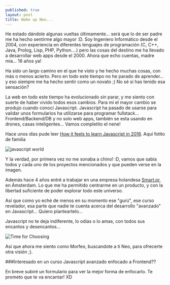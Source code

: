 ```yaml
---
published: true
layout: post
title: Wake up Neo...
---
```

He estado dándole algunas vueltas últimamente... será que lo de ser padre me ha hecho sentirme algo mayor :D. Soy Ingeniero Informático desde el 2004, con experiencia en diferentes lenguajes de programación (C, C++, Java, Prolog, Lisp, PHP, Python....) pero las cosas del destino me ha llevado a desarrollar web apps desde el 2000. Ahora que echo cuentas, madre mía... 16 años ya!

Ha sido un largo camino en el que he visto y he hecho muchas cosas, con más o menos acierto. Pero en todo este tiempo no he parado de aprender... y eso siempre me ha hecho sentir como un novato ;) No sé si has tenido esa sensación? 

La web en todo este tiempo ha evolucionado sin parar, y me siento con suerte de haber vivido todos esos cambios. Para mí el mayor cambio se produjo cuando conocí Javascript. Javascript ha pasado de usarse para validar unos formularios ha utilizarse para programar fullstack... Frontend/Backend/DB y no solo web apps, también se esta usando en drones, casas inteligentes... Vamos completito el nene!

Hace unos días pude leer [How it feels to learn Javascript in 2016](https://hackernoon.com/how-it-feels-to-learn-javascript-in-2016-d3a717dd577f#.cn871mieh). Aquí fotito de familia

![javascript world](https://d262ilb51hltx0.cloudfront.net/max/400/1*raWO3dhM4jMjf9VY-kZzNg.png)

Y la verdad, por primera vez no me sonaba a chino! :D, vamos que sabía todos y cada uno de los proyectos mencionados y que pueden verse en la imagen. 

Además hace 4 años entré a trabajar en una empresa holandesa [Smart.pr](https://smart.pr/), en Ámsterdam. Lo que me ha permitido centrarme en un producto, y con la libertad suficiente de poder explorar todo este universo.

Así que como yo eché de menos en su momento ese "gurú", ese curso revelador, esa parte que nadie te cuenta acerca del desarrollo "avanzado" en Javascript... Quiero planteartelo... 

Javascript no te deja indiferente, lo odias o lo amas, con todos sus encantos y desencantos...

![Time for Choosing]({{site.baseurl}}/_posts/pills.jpg)

Así que ahora me siento como Morfeo, buscandote a ti Neo, para ofrecerte otra visión ;). 

###Interesado en un curso Javascript avanzado enfocado a Frontend??

En breve subiré un formulario para ver la mejor forma de enfocarlo. Te prometo que te va encantar! XD
